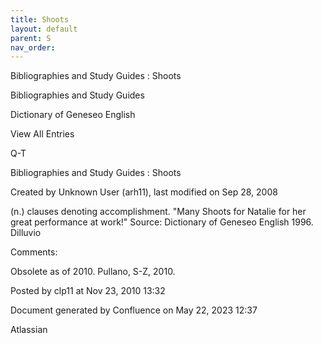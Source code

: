 ```yaml
---
title: Shoots
layout: default
parent: S
nav_order:
---
```


Bibliographies and Study Guides : Shoots

Bibliographies and Study Guides

Dictionary of Geneseo English

View All Entries

Q-T

Bibliographies and Study Guides : Shoots

Created by  Unknown User (arh11), last modified on Sep 28, 2008

(n.) clauses denoting accomplishment. &quot;Many Shoots for Natalie for her great performance at work!&quot; Source: Dictionary of Geneseo English 1996. Dilluvio

Comments:

Obsolete as of 2010. Pullano, S-Z, 2010.

Posted by clp11 at Nov 23, 2010 13:32

Document generated by Confluence on May 22, 2023 12:37

Atlassian
